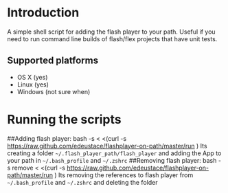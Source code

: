 # Introduction
A simple shell script for adding the flash player to your path. Useful if you need to run command line builds of flash/flex projects that have unit tests.

## Supported platforms
- OS X (yes)
- Linux (yes)
- Windows (not sure when)

# Running the scripts
##Adding flash player:
    bash -s < <(curl -s https://raw.github.com/edeustace/flashplayer-on-path/master/run )
Its creating a folder ````~/.flash_player_path/flash_player```` and adding the App to your path in ````~/.bash_profile```` and ````~/.zshrc````
##Removing flash player:
    bash -s remove < <(curl -s https://raw.github.com/edeustace/flashplayer-on-path/master/run )
Its removing the references to flash player from ````~/.bash_profile```` and ````~/.zshrc```` and deleting the folder

